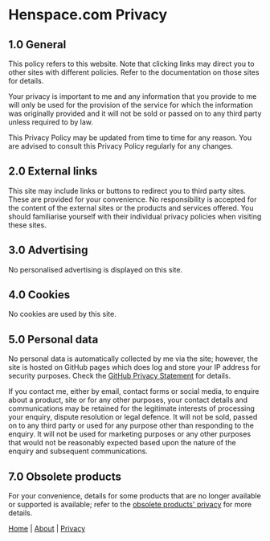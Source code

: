 # Henspace.com Privacy

## 1.0 General

This policy refers to this website. Note that clicking links may direct you to other sites with different policies. Refer to the documentation on those sites for details.

Your privacy is important to me and any information that you provide to me will only be used for the provision of the service for which the information was originally provided and it will not be sold or passed on to any third party unless required to by law.

This Privacy Policy may be updated from time to time for any reason. You are advised to consult this Privacy Policy regularly for any changes.

## 2.0 External links

This site may include links or buttons to redirect you to third party sites. These are provided for your convenience. No responsibility is accepted for the content of the external sites or the products and services offered. You should familiarise yourself with their individual privacy policies when visiting these sites.

## 3.0 Advertising

No personalised advertising is displayed on this site.

## 4.0 Cookies

No cookies are used by this site.

## 5.0 Personal data

No personal data is automatically collected by me via the site; however, the site is hosted on GitHub pages which does log and store your IP address for security purposes.
Check the [GitHub Privacy Statement](https://docs.github.com/en/site-policy/privacy-policies/github-privacy-statement) for details.

If you contact me, either by email, contact forms or social media, to enquire about a product, site or for any other purposes, your contact details and communications may be retained for the legitimate interests of processing your enquiry, dispute resolution or legal defence. It will not be sold, passed on to any third party or used for any purpose other than responding to the enquiry. It will not be used for marketing purposes or any other purposes that would not be reasonably expected based upon the nature of the enquiry and subsequent communications.

## 7.0 Obsolete products

For your convenience, details for some products that are no longer available or supported is available; refer to the [obsolete products' privacy](privacy_obsolete.md) for more details.

[Home](index.md) | [About](about.md) | [Privacy](privacy.md)
